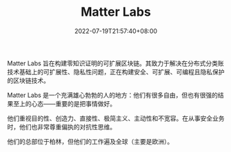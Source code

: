 ﻿---
weight: 
title: "Matter Labs"
description: "Matter Labs 旨在构建零知识证明的可扩展区块链"
date: 2022-07-19T21:57:40+08:00
lastmod: 2022-07-19T16:45:40+08:00
draft: false
authors: ["seven"]
featuredImage: "matter-labs.jpg"
link: "https://matter-labs.io/"
tags: ["研究机构","Matter Labs"]
categories: ["navigation"]
navigation: ["研究机构"]
lightgallery: true
toc: true
pinned: false
recommend: false
recommend1: false
---
Matter Labs 旨在构建零知识证明的可扩展区块链。其致力于解决在分布式分类账技术基础上的可扩展性、隐私性问题，正在构建安全、可扩展、可编程且隐私保护的区块链技术。

Matter Labs 是一个充满雄心勃勃的人的地方：他们有很多自由，但也有很强的结果至上的心态——重要的是把事情做好。

他们重视目的性、创造力、直接性、极简主义、主动性和不宽容。在从事安全业务时，他们也非常尊重偏执的对抗性思维。

他们的总部位于柏林，但他们的工作遍及全球（主要是欧洲）。